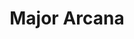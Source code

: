 ---
title: Major Arcana
order: 3
display_title: true
permalink: /gallery/major-arcana/
gallery_date:
frontpage: true
homepage_description_markdown: Major Arcana
frontpagetitle: Major Arcana
display_image: true
main_image_path: /assets/images/19-sun.jpg
main_image_caption: The Sun
thumb_crop: false
display_thumb_title: true
images:
  - image_path: /assets/images/0-fool.jpg
    image_title: The Fool
    image_description: 25.4 x 14 cm
    thumb_path:
  - image_path: /assets/images/1-magus.jpg
    image_title: The Magus
    image_description: 25.4 x 14 cm
    thumb_path:
  - image_path: /assets/images/2-high-priestess.jpg
    image_title: The High Priestess
    image_description: 25.4 x 14 cm
    thumb_path:
  - image_path: /assets/images/3-empress.jpg
    image_title: The Empress
    image_description: 25.4 x 14 cm
    thumb_path:
  - image_path: /assets/images/4-emperor.jpg
    image_title: The Emperor
    image_description: 25.4 x 14 cm
    thumb_path:
  - image_path: /assets/images/5-pope.jpg
    image_title: The Pope
    image_description: 25.4 x 14 cm
    thumb_path:
  - image_path: /assets/images/6-lovers.jpg
    image_title: The Lovers
    image_description: 25.4 x 14 cm
    thumb_path:
  - image_path: /assets/images/7-chariot.jpg
    image_title: The Chariot
    image_description: 25.4 x 14 cm
    thumb_path:
  - image_path: /assets/images/8-strength.jpg
    image_title: Strength
    image_description: 25.4 x 14 cm
    thumb_path:
  - image_path: /assets/images/9-hermit.jpg
    image_title: The Hermit
    image_description: 25.4 x 14 cm
    thumb_path:
  - image_path: /assets/images/10-wheel-of-fortune.jpg
    image_title: Wheel of Fortune
    image_description: 25.4 x 14 cm
    thumb_path:
  - image_path: /assets/images/11-justice.jpg
    image_title: Justice
    image_description: 25.4 x 14 cm
    thumb_path:
  - image_path: /assets/images/12-hanged-man.jpg
    image_title: The Hanged Man
    image_description: 25.4 x 14 cm
    thumb_path:
  - image_path: /assets/images/13-death.jpg
    image_title: Death
    image_description: 25.4 x 14 cm
    thumb_path:
  - image_path: /assets/images/14-temperance.jpg
    image_title: Temperance
    image_description: 25.4 x 14 cm
    thumb_path:
  - image_path: /assets/images/15-devil.jpg
    image_title: The Devil
    image_description: 25.4 x 14 cm
    thumb_path:
  - image_path: /assets/images/16-tower.jpg
    image_title: The Tower
    image_description: 25.4 x 14 cm
    thumb_path:
  - image_path: /assets/images/17-star-1.jpg
    image_title: The Star
    image_description: 25.4 x 14 cm
    thumb_path:
  - image_path: /assets/images/18-moon-1.jpg
    image_title: The Moon
    image_description: 25.4 x 14 cm
    thumb_path:
  - image_path: /assets/images/19-sun-1.jpg
    image_title: The Sun
    image_description: 25.4 x 14 cm
    thumb_path:
  - image_path: /assets/images/20-judgement.jpg
    image_title: Judgement
    image_description: 25.4 x 14 cm
    thumb_path:
  - image_path: /assets/images/21-the-world.jpg
    image_title: The World
    image_description: 25.4 x 14 cm
    thumb_path:
archive: false
_options:
  image_path:
    uploads_dir: 'assets/images/:year'
    width: 1200
    height: 1200
    resize_style: contain
    mime_type: image/jpeg
  main_image_path:
    uploads_dir: 'assets/images/:year'
    width: 1200
    height: 1200
    resize_style: contain
    mime_type: image/jpeg
  content:
    uploads_dir: 'assets/:year'
_comments:
  title: Gallery title
  order: Manually order the galleries
  permalink: Edit the web address here - letters and hyphen only
  display_image: Show featured image at the top of the gallery
  display_title: Show the title at the top of the gallery
  display_thumb_title: Show titles with image thumbnails
  main_image_path: Image used to represent your gallery
  images: Add and edit your gallery images here
  image_description: Usually only shown in the image close up
  image_path: Maximum 1200 pixels
  thumb_path: Custom thumbnail image
  thumb_crop: Crop thumbnail images to a consistent size
  archive: Hide gallery from public view
  frontpage: Show this gallery on the homepage
  frontpagetitle: Title for homepage display
  homepage_description_markdown: Text used on homepage if shown
---